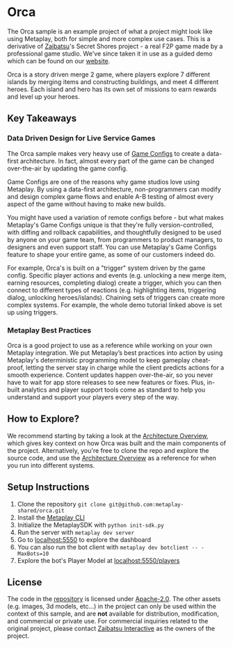 # Orca

The Orca sample is an example project of what a project might look like using Metaplay, both for simple and more complex use cases. This is a derivative of [Zaibatsu](https://zaibatsu.fi/)'s Secret Shores project - a real F2P game made by a professional game studio. We've since taken it in use as a guided demo which can be found on our [website](https://mtply.co/trydemomenu).

Orca is a story driven merge 2 game, where players explore 7 different islands by merging items and constructing buildings, and meet 4 different heroes. Each island and hero has its own set of missions to earn rewards and level up your heroes.

## Key Takeaways

### Data Driven Design for Live Service Games

The Orca sample makes very heavy use of [Game Configs](https://docs.metaplay.io/feature-cookbooks/game-configs/working-with-game-configs.html) to create a data-first architecture. In fact, almost every part of the game can be changed over-the-air by updating the game config.

Game Configs are one of the reasons why game studios love using Metaplay. By using a data-first architecture, non-programmers can modify and design complex game flows and enable A-B testing of almost every aspect of the game without having to make new builds.

You might have used a variation of remote configs before - but what makes Metaplay's Game Configs unique is that they're fully version-controlled, with diffing and rollback capabilities, and thoughtfully designed to be used by anyone on your game team, from programmers to product managers, to designers and even support staff. You can use Metaplay's Game Configs feature to shape your entire game, as some of our customers indeed do.

For example, Orca's is built on a "trigger" system driven by the game config. Specific player actions and events (e.g. unlocking a new merge item, earning resources, completing dialog) create a trigger, which you can then connect to different types of reactions (e.g. highlighting items, triggering dialog, unlocking heroes/islands). Chaining sets of triggers can create more complex systems. For example, the whole demo tutorial linked above is set up using triggers.

### Metaplay Best Practices

Orca is a good project to use as a reference while working on your own Metaplay integration. We put Metaplay’s best practices into action by using Metaplay's deterministic programming model to keep gameplay cheat-proof, letting the server stay in charge while the client predicts actions for a smooth experience. Content updates happen over-the-air, so you never have to wait for app store releases to see new features or fixes. Plus, in-built analytics and player support tools come as standard to help you understand and support your players every step of the way.

## How to Explore?

We recommend starting by taking a look at the [Architecture Overview](https://docs.metaplay.io/introduction/orca/orca-arch.html), which gives key context on how Orca was built and the main components of the project. Alternatively, you're free to clone the repo and explore the source code, and use the [Architecture Overview](https://docs.metaplay.io/introduction/orca/orca-arch.html) as a reference for when you run into different systems.

## Setup Instructions

1. Clone the repository `git clone git@github.com:metaplay-shared/orca.git`
1. Install the [Metaplay CLI](https://github.com/metaplay/cli)
1. Initialize the MetaplaySDK with `python init-sdk.py`
1. Run the server with `metaplay dev server`
1. Go to [localhost:5550](http://localhost:5550/) to explore the dashboard
1. You can also run the bot client with `metaplay dev botclient -- -MaxBots=10`
1. Explore the bot's Player Model at [localhost:5550/players](http://localhost:5550/players)

## License

The code in the [repository](https://github.com/metaplay-shared/orca) is licensed under [Apache-2.0](./CODE-LICENSE). The other assets (e.g. images, 3d models, etc...) in the project can only be used within the context of this sample, and are **not** available for distribution, modification, and commercial or private use. For commercial inquiries related to the original project, please contact [Zaibatsu Interactive](https://zaibatsu.fi/) as the owners of the project.
